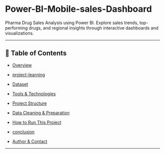 # Power-BI-Mobile-sales-Dashboard

Pharma Drug Sales Analysis using Power BI. Explore sales trends, top-performing drugs, and regional insights through interactive dashboards and visualizations.

---

## 📌 Table of Contents
- <a href="#overview">Overview</a>
- <a href="#project-learning">project-learning</a>
- <a href="#dataset">Dataset</a>
- <a href="#tools--technologies">Tools & Technologies</a>
- <a href="#project-structure">Project Structure</a>
- <a href="#data-cleaning--preparation">Data Cleaning & Preparation</a>

- <a href="#how-to-run-this-project">How to Run This Project</a>
- <a href="#conclusion">conclusion</a>
- <a href="#author--contact">Author & Contact</a>

---
